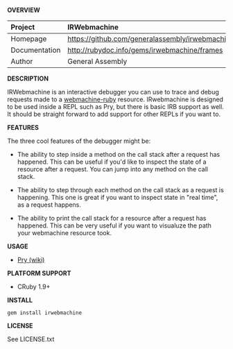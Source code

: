 __OVERVIEW__


| Project         | IRWebmachine   
|:----------------|:--------------------------------------------------
| Homepage        | https://github.com/generalassembly/irwebmachine
| Documentation   | http://rubydoc.info/gems/irwebmachine/frames
| Author          | General Assembly

__DESCRIPTION__

IRWebmachine is an interactive debugger you can use to trace and debug
requests made to a [webmachine-ruby](https://github.com/seancribbs/webmachine-ruby)
resource. IRwebmachine is designed to be used inside a REPL such as Pry, but 
there is basic IRB support as well. It should be straight forward to add 
support for other REPLs if you want to.

__FEATURES__

The three cool features of the debugger might be:

  - The ability to step inside a method on the call stack after a request has 
    happened. This can be useful if you'd like to inspect the state of a 
    resource after a request. You can jump into any method on the call stack.
    
  - The ability to step through each method on the call stack as a request is 
    happening. This one is great if you want to inspect state in "real time", as 
    a request happens.

  - The ability to print the call stack for a resource after a request has 
    happened. This can be very useful if you want to visualuze the path your 
    webmachine resource took.

__USAGE__

- [Pry (wiki)](https://github.com/generalassembly/irwebmachine/wiki/Pry)

__PLATFORM SUPPORT__

  - CRuby 1.9+

__INSTALL__

    gem install irwebmachine

__LICENSE__

See LICENSE.txt
